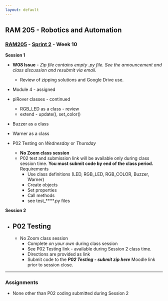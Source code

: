 ```yaml
---
layout: default
---
```


## RAM 205 - Robotics and Automation

### [RAM205](../../) - [Sprint 2](../) - Week 10

**Session 1**
- **W08 Issue** *- Zip file contains empty .py file. See the announcement and class discussion and resubmit via email.*
  - Review of zipping solutions and Google Drive use. 

- Module 4 - assigned

- piRover classes - continued
  - RGB_LED as a class - review
  - extend - update(), set_color() 
- Buzzer as a class 
- Warner as a class

- P02 Testing on *Wednesday* or *Thursday*
  - **No Zoom class session**
  - P02 test and submission link will be available only during class session time. **You must submit code by end of the class period.**  
  Requirements
    - Use class definitions (LED, RGB_LED, RGB_COLOR, Buzzer, Warner)
    - Create objects
    - Set properties
    - Call methods
    - see test_****.py files 

**Session 2**

- ## P02 Testing ####
  
  - No Zoom class session
    - Complete *on your own* during class session
    - See P02 Testing link - available during Session 2 class time.
    - Directions are provided as link
    - Submit code to the ***P02 Testing - submit zip here*** Moodle link prior to session close.
       
---

### Assignments

- None other than P02 coding submitted during Session 2
  